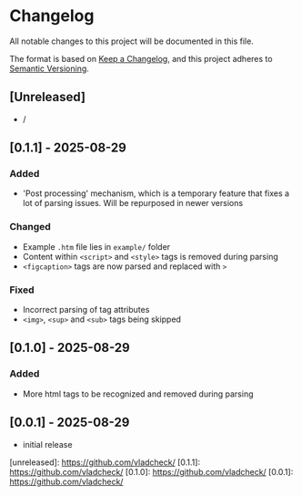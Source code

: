 # Changelog

All notable changes to this project will be documented in this file.

The format is based on [Keep a Changelog],
and this project adheres to [Semantic Versioning].

## [Unreleased]

- /

## [0.1.1] - 2025-08-29

### Added

- 'Post processing' mechanism, which is a temporary feature that fixes a lot of parsing issues. Will be repurposed in newer versions

### Changed

- Example `.htm` file lies in `example/` folder
- Content within `<script>` and `<style>` tags is removed during parsing
- `<figcaption>` tags are now parsed and replaced with `> `

### Fixed

- Incorrect parsing of tag attributes
- `<img>`, `<sup>` and `<sub>` tags being skipped

## [0.1.0] - 2025-08-29

### Added

- More html tags to be recognized and removed during parsing

## [0.0.1] - 2025-08-29

- initial release

<!-- Links -->
[keep a changelog]: https://keepachangelog.com/en/1.0.0/
[semantic versioning]: https://semver.org/spec/v2.0.0.html

<!-- Versions -->
[unreleased]: https://github.com/vladcheck/ <!-- FIXME: Normal link -->
[0.1.1]: https://github.com/vladcheck/ <!-- FIXME: Normal link -->
[0.1.0]: https://github.com/vladcheck/ <!-- FIXME: Normal link -->
[0.0.1]: https://github.com/vladcheck/ <!-- FIXME: Normal link -->
